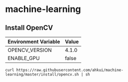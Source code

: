 # machine-learning

## Install OpenCV

| Environment Variable | Value |
| -------------------- | ----- |
| OPENCV_VERSION       | 4.1.0 |
| ENABLE_GPU           | false |

```shell
curl https://raw.githubusercontent.com/ahkui/machine-learning/master/install/opencv.sh | sh
```
